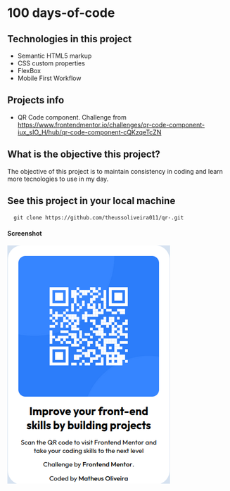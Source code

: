 # 100 days-of-code


## Technologies in this project
 - Semantic HTML5 markup
 - CSS custom properties
 - FlexBox
 - Mobile First Workflow

## Projects info
 - QR Code component. Challenge from https://www.frontendmentor.io/challenges/qr-code-component-iux_sIO_H/hub/qr-code-component-cQKzqeTcZN

## What is the objective this project?

The objective of this project is to maintain consistency in coding and learn more tecnologies to use in my day.

## See this project in your local machine
```shell
  git clone https://github.com/theussoliveira011/qr-.git
```

#### Screenshot

![](./images/screenshot.png)